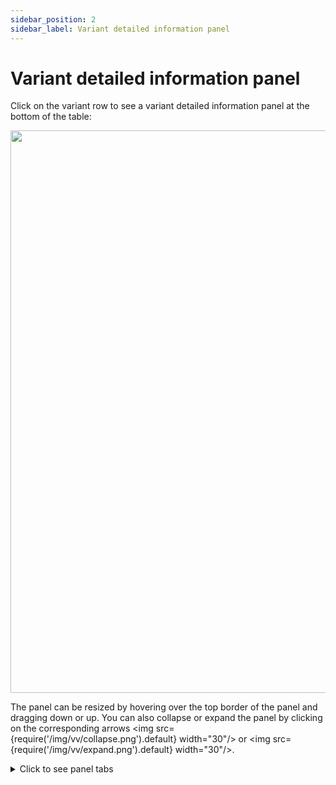 ```yaml
---
sidebar_position: 2
sidebar_label: Variant detailed information panel
---
```


# Variant detailed information panel

Click on the variant row to see a variant detailed information panel at the bottom of the table:

<p align="center">
<img src={require('/img/vv/details_panel.png').default} width="900"/>
</p>

The panel can be resized by hovering over the top border of the panel and dragging down or up.
You can also collapse or expand the panel by clicking on the corresponding arrows <img src={require('/img/vv/collapse.png').default} width="30"/> or <img src={require('/img/vv/expand.png').default} width="30"/>.

<details>
<summary>Click to see panel tabs</summary>

## Detailed information panel tabs

### Common: the basic information about the variant

1. **Gene** is data about the gene in which the variant is located:
- ***Official full name***. When hovering over the gene name, you can see where it was taken from:

<p align="center">
<img src={require('/img/vv/gene_source.png').default} width="300"/>
</p>

- ***Links*** to pages with information about the gene in various databases ([Ensembl](https://www.ensembl.org/Homo_sapiens/Info/Index), [UniProt](https://www.uniprot.org/uniprot/), [GTEx](https://www.gtexportal.org/home/), [OMIM](https://www.omim.org/), [NCBI](https://www.ncbi.nlm.nih.gov/gene/)).
2. **Transcripts** is data on gene transcripts in which the variant is located:
- ***Transcript ID*** from the [Ensembl](https://www.ensembl.org/Homo_sapiens/Info/Index) database. You can open the transcript page by clicking on the ID. The main transcript of the gene is highlighted by a frame.
- ***IMPACT*** is the predicted effect of the variant on the protein (see [a table with impacts of variants in the annotation](/results/variant-viewer/variant-viewer#описание-колонок-таблицы)).
- ***HGVSp*** is an amino acid substitution using [the HGVS notation](https://varnomen.hgvs.org/) (“p.” prefix (protein) + reference amino acid + amino acid position in protein + new amino acid resulting from the substitution).
- ***HGVSc*** - is a nucleotide substitution using [the HGVS notation](https://varnomen.hgvs.org/) (genomic position of the substituted nucleotide + reference allele > alternative allele). Starts with a prefix: “c.” (coding; for a substitution in the coding sequence), “n.” (non-coding; for a substitution in the non-coding sequence).
3. **Samples info**:
- ***Name*** is a name of the sample, the analysis of which discovered the variant.
- ***Genotype*** is allelic values for this sample (0 - reference allele, 1 - first alternative allele, 2 - second alternative allele etc.), divided by ”/” (for unphased genotype) or “|” (for phased genotype).
- ***Read depth*** is the total number of reads of the sequence overlapping the variant position for this sample.
- ***Ref count*** is the reference allele reads count for this sample.
- ***Alt count*** is the alternative allele reads count for this sample.
- ***AF*** - allelic frequency for this sample.

### ClinVar: data on the relationships among variants and phenotypes from the [ClinVar](https://www.ncbi.nlm.nih.gov/clinvar/) database

1. **Haplotype phenotypes** section is present if the variant is part of a haplotype:
* ***Variant Haplotype ID*** is a link to the genotype including the given variant.
* ***Phenotype*** is a phenotype name (with links to various databases).
* ***Clinical Significance*** is a clinical significance of the phenotype (you can find the description of significances [here](https://preview.ncbi.nlm.nih.gov/clinvar/docs/clinsig/#clinsig_scv)).
* ***Review status*** is the level of review supporting the assertion of clinical significance for the variant (you can find the description of review statuses [here](https://preview.ncbi.nlm.nih.gov/clinvar/docs/variation_report/#review_status)).
2. **Phenotypes** section includes data on the phenotypic significance of the variant:
* ***Clinical significance*** is a clinical significance of the phenotype (you can find the description of significances [here](https://preview.ncbi.nlm.nih.gov/clinvar/docs/clinsig/#clinsig_scv)).
There are both the total clinical significance for the variant (on the left) and the clinical significance of each phenotype of the variant (on the right in the table).
* ***ClinVar ID*** is link to a variant in the [ClinVar](https://www.ncbi.nlm.nih.gov/clinvar/) database.
* ***Review status*** is the level of review supporting the assertion of clinical significance for the variant (you can find the description of review statuses [here](https://preview.ncbi.nlm.nih.gov/clinvar/docs/variation_report/#review_status)).
There are both the total review status for the variant (on the left) and the review status of each phenotype of the variant (on the right in the table).
* ***Allele ID*** is the variant ID in ClinVar.
* ***Allele origin*** of the variant (Germline or Somatic).
* ***Cross references*** are links to a variant in various databases.
* ***Phenotype*** is phenotypic trait or disease associated with a variant (with links to various databases).

### GnomAD: data on allele frequencies of the variant from the [gnomAD](https://gnomad.broadinstitute.org/) database:

* ***Allele frequency*** is total allele frequency in gnomAD.
* ***Coverage*** is median per-base depth of coverage binned to rages &lt;10, 10-100, ⩾100.
* ***Number of Homozygotes*** is count of homozygous individuals.
* ***Frequencies in different populations*** (Ashkenazi Jewish, Amish, African/African American, European (Finnish), South Asian, Latino/Admixed American, European (non-Finnish), East Asian, Middle Eastern, Other).
There are the total allele frequency, frequencies in XX, XY subpopulations and the number of homozygotes for each population.

### ExAC: data on allele frequencies from the [ExAC](http://exac.broadinstitute.org/) database

- Allele frequencies and count in different populations (African/African American, American, East Asian, Finnish, European (non-Finnish), South Asian).
In addition, there are allele frequencies in the non-TCGA and non-Psych cohorts.

### Other frequencies

- Data on allele frequencies of the variant from [the 1000 Genomes Project](https://www.internationalgenome.org/) and in combined genotypes in the UK10K cohort from [the UK10K project](https://www.uk10k.org/).

### Conservation: data on the conservation of the variant

* ***Ancestral allele*** predicted by [EPO](https://www.ensembl.org/info/genome/compara/epo_anchors_info.html).
* ***Genotypes*** of Altai Neanderthal, Denisova, Vindijia Neandertal.
* ***Conservation scores*** obtained using prediction by various programs ([FitCons](http://compgen.cshl.edu/fitCons/), [GERP++](http://mendel.stanford.edu/sidowlab/downloads/gerp/index.html), [PhyloP](https://ccg.epfl.ch/mga/hg19/phylop/phylop.html), [PhastCons](http://compgen.cshl.edu/phast/phastCons-HOWTO.html), [SiPhy](http://portals.broadinstitute.org/genome_bio/siphy/documentation.html), BStatistic).

### Protein function effect

- Prediction results of the effect of amino acid substitution on protein function obtained using various algorithms and programs such as [SIFT](https://sift.bii.a-star.edu.sg/), [Polyphen](http://genetics.bwh.harvard.edu/pph/pph_help.html), [SIFT4G](https://sift.bii.a-star.edu.sg/sift4g/), LRT, MutationAssessor, [FAtHMM](http://fathmm.biocompute.org.uk/), [Provean](http://provean.jcvi.org/index.php), [Meta SVM](https://www.ncbi.nlm.nih.gov/pmc/articles/PMC5270233/), Meta LR, [M-CAP](http://bejerano.stanford.edu/mcap/), [MutPred](http://mutpred.mutdb.org/), [MVP](https://www.nature.com/articles/s41467-020-20847-0), [Primate AI](https://illumina.github.io/NirvanaDocumentation/3.14/data-sources/primate-ai/), MPC, DEOGEN2, DANN, Eigen.

### Other: additional information about the variant

### Custom annotation sources

- Custom annotation column values corresponding to the found variant. You can add custom annotations in the **Settings** -> **Custom annotations** section.

</details>